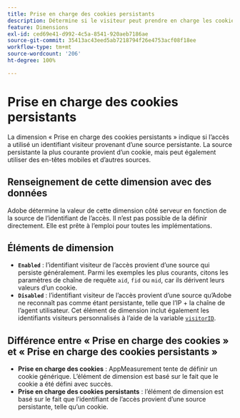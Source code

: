 ```yaml
---
title: Prise en charge des cookies persistants
description: Détermine si le visiteur peut prendre en charge les cookies persistants.
feature: Dimensions
exl-id: ced69e41-d992-4c5a-8541-920aeb7186ae
source-git-commit: 35413ac43eed5ab7218794f26e4753acf08f18ee
workflow-type: tm+mt
source-wordcount: '206'
ht-degree: 100%

---
```


# Prise en charge des cookies persistants

La dimension « Prise en charge des cookies persistants » indique si lʼaccès a utilisé un identifiant visiteur provenant dʼune source persistante. La source persistante la plus courante provient dʼun cookie, mais peut également utiliser des en-têtes mobiles et dʼautres sources.

## Renseignement de cette dimension avec des données

Adobe détermine la valeur de cette dimension côté serveur en fonction de la source de lʼidentifiant de lʼaccès. Il nʼest pas possible de la définir directement. Elle est prête à lʼemploi pour toutes les implémentations.

## Éléments de dimension

* **`Enabled`** : lʼidentifiant visiteur de lʼaccès provient dʼune source qui persiste généralement. Parmi les exemples les plus courants, citons les paramètres de chaîne de requête `aid`, `fid` ou `mid`, car ils dérivent leurs valeurs dʼun cookie.
* **`Disabled`** : lʼidentifiant visiteur de lʼaccès provient dʼune source quʼAdobe ne reconnaît pas comme étant persistante, telle que lʼIP + la chaîne de lʼagent utilisateur. Cet élément de dimension inclut également les identifiants visiteurs personnalisés à lʼaide de la variable [`visitorID`](/help/implement/vars/config-vars/visitorid.md).

## Différence entre « Prise en charge des cookies » et « Prise en charge des cookies persistants »

* **Prise en charge des cookies** : AppMeasurement tente de définir un cookie générique. Lʼélément de dimension est basé sur le fait que le cookie a été défini avec succès.
* **Prise en charge des cookies persistants** : lʼélément de dimension est basé sur le fait que lʼidentifiant de lʼaccès provient dʼune source persistante, telle quʼun cookie.
